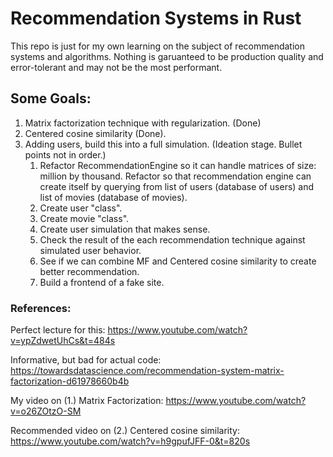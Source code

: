 # Recommendation Systems in Rust

This repo is just for my own learning on the subject of recommendation systems and algorithms. Nothing is garuanteed to be production quality and error-tolerant and may not be the most performant. 

## Some Goals:

1. Matrix factorization technique with regularization. (Done)
2. Centered cosine similarity (Done).
3. Adding users, build this into a full simulation. (Ideation stage. Bullet points not in order.)
    1. Refactor RecommendationEngine so it can handle matrices of size: million by thousand. Refactor so that recommendation engine can create itself by querying from list of users (database of users) and list of movies (database of movies). 
    2. Create user "class".
    3. Create movie "class".
    4. Create user simulation that makes sense. 
    5. Check the result of the each recommendation technique against simulated user behavior.
    6. See if we can combine MF and Centered cosine similarity to create better recommendation.
    7. Build a frontend of a fake site. 

### References:

Perfect lecture for this: https://www.youtube.com/watch?v=ypZdwetUhCs&t=484s

Informative, but bad for actual code: https://towardsdatascience.com/recommendation-system-matrix-factorization-d61978660b4b

My video on (1.) Matrix Factorization: https://www.youtube.com/watch?v=o26ZOtzO-SM

Recommended video on (2.) Centered cosine similarity: https://www.youtube.com/watch?v=h9gpufJFF-0&t=820s